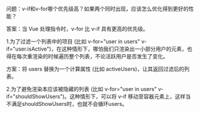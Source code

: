 问题：v-if和v-for哪个优先级高？如果两个同时出现，应该怎么优化得到更好的性能？

答案：当 Vue 处理指令时，v-for 比 v-if 具有更高的优先级。

1.为了过滤一个列表中的项目 (比如 v-for="user in users" v-if="user.isActive")，在这种情形下，哪怕我们只渲染出一小部分用户的元素，也得在每次重渲染的时候遍历整个列表，不论活跃用户是否发生了变化。

方案：将 users 替换为一个计算属性 (比如 activeUsers)，让其返回过滤后的列表。

2.为了避免渲染本应该被隐藏的列表 (比如 v-for="user in users" v-if="shouldShowUsers")。这种情形下，可以将 v-if 移动至容器元素上，这样当不满足shouldShowUsers时，也就不会循环users。

